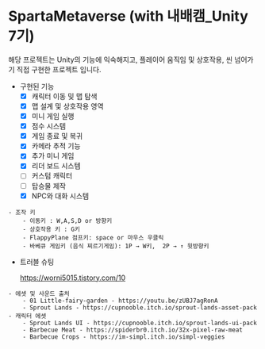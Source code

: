 # SpartaMetaverse (with 내배캠_Unity 7기)

<aside>

해당 프로젝트는 Unity의 기능에 익숙해지고, 플레이어 움직임 및 상호작용, 씬 넘어가기 직접 구현한 프로젝트 입니다.

</aside>

- 구현된 기능
    - [x]  캐릭터 이동 및 맵 탐색
    - [x]  맵 설계 및 상호작용 영역
    - [x]  미니 게임 실행
    - [x]  점수 시스템
    - [x]  게임 종료 및 복귀
    - [x]  카메라 추적 기능
    - [x]  추가 미니 게임
    - [x]  리더 보드 시스템
    - [ ]  커스텀 캐릭터
    - [ ]  탑승물 제작
    - [x]  NPC와 대화 시스템

```
- 조작 키
    - 이동키 : W,A,S,D or 방향키
    - 상호작용 키 : G키
    - FlappyPlane 점프키: space or 마우스 우클릭
    - 바베큐 게임키 (음식 찌르기게임): 1P → W키,  2P → ↑ 윗방향키
```


- 트러블 슈팅
    
    https://worni5015.tistory.com/10
    

```
- 에셋 및 사운드 출처
    - 01 Little-fairy-garden - https://youtu.be/zUBJ7agRonA
    - Sprout Lands - https://cupnooble.itch.io/sprout-lands-asset-pack - 캐릭터 에셋
    - Sprout Lands UI - https://cupnooble.itch.io/sprout-lands-ui-pack
    - Barbecue Meat - https://spiderbr0.itch.io/32x-pixel-raw-meat
    - Barbecue Crops - https://im-simpl.itch.io/simpl-veggies
```
